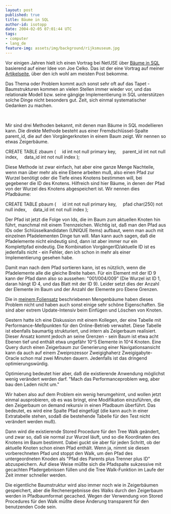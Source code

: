 ```yaml
---
layout: post
published: true
title: Bäume in SQL
author-id: isotopp
date: 2004-02-05 07:01:44 UTC
tags:
- computer
- lang_de
feature-img: assets/img/background/rijksmuseum.jpg
---
```

<img border='0' hspace='5' align='left' src='/uploads/20040205-tree.serendipityThumb.png' alt='' /> Vor einigen Jahren hielt ich einen Vortrag bei NetUSE über <a href="http://koehntopp.de/kris/artikel/sql-self-references/">Bäume in SQL</a> basierend auf einer Idee von Joe Celko. Das ist der eine Vortrag auf meiner <a href="http://koehntopp.de/kris/artikel/">Artikelseite</a>, über den ich wohl am meisten Post bekomme.

Das Thema oder Problem kommt auch sonst sehr oft auf das Tapet - Baumstrukturen kommen an vielen Stellen immer wieder vor, und das relationale Modell bzw. seine gängige Implementierung in SQL unterstützen solche Dinge nicht besonders gut. Zeit, sich einmal systematischer Gedanken zu machen.

&nbsp;

Mir sind drei Methoden bekannt, mit denen man Bäume in SQL modellieren kann. Die direkte Methode besteht aus einer Fremdschlüssel-Spalte parent_id, die auf den Vorgängerknoten in einem Baum zeigt. Wir nennen so etwas Zeigerbäume. 

CREATE TABLE zbaum (
&nbsp;&nbsp;&nbsp;&nbsp;id int not null primary key,
&nbsp;&nbsp;&nbsp;&nbsp;parent_id int not null index,
&nbsp;&nbsp;&nbsp;&nbsp;data_id int not null index
);

Diese Methode ist zwar einfach, hat aber eine ganze Menge Nachteile, wenn man über mehr als eine Ebene arbeiten muß, also einen Pfad zur Wurzel benötigt oder die Tiefe eines Knotens bestimmen will, bei gegebener die ID des Knotens. Hilfreich sind hier Bäume, in denen der Pfad von der Wurzel des Knotens abgespeichert ist. Wir nennen dies Pfadbäume:

CREATE TABLE pbaum (
&nbsp;&nbsp;&nbsp;&nbsp;id int not null primary key,
&nbsp;&nbsp;&nbsp;&nbsp;pfad char(250) not null index,
&nbsp;&nbsp;&nbsp;&nbsp;data_id int not null index
);

Der Pfad ist jetzt die Folge von Ids, die im Baum zum aktuellen Knoten hin führt, manchmal mit einem Trennzeichen. Wichtig ist, daß man den Pfad aus IDs oder Schlüsselkandidaten (UNIQUE Items) aufbaut, wenn man auch mit einzelnen Pfadelementen Dinge tun will. Man kann auch sagen, daß die Pfadelemente nicht eindeutig sind, dann ist aber immer nur ein Komplettpfad eindeutig. Die Kombination VorgängerID/aktuelle ID ist es jedenfalls nicht - ein Fehler, den ich schon in mehr als einer Implementierung gesehen habe. 

Damit man nach dem Pfad sortieren kann, ist es nützlich, wenn die Pfadelemente alle die gleiche Breite haben. Für ein Element mit der ID 9 kann der Pfad  dann also so aussehen: "001/004/009" (Die Wurzel ist ID 1, daran hängt ID 4, und das Blatt mit der ID 9). Leider setzt dies der Anzahl der Elemente im Baum und der Anzahl der Elemente pro Ebene Grenzen.

Die in <a href="http://koehntopp.de/kris/artikel/sql-self-references/">meinem Foliensatz</a> beschriebenen Mengenbäume haben dieses Problem nicht und haben auch sonst einige sehr schöne Eigenschaften. Sie sind aber extrem Update-Intensiv beim Einfügen und Löschen von Knoten.

Gestern hatte ich eine Diskussion mit einem Kollegen, der eine Tabelle mit Performance-Meßpunkten für den Online-Betrieb verwaltet. Diese Tabelle ist ebenfalls baumartig strukturiert, und intern als Zeigerbaum realisiert. Dieser Ansatz kommt jedoch an seine Grenzen - sein Baum ist etwa acht Ebenen tief und enthält etwa ungefähr 10^5 Elemente in 10^4 Knoten. Eine Query durch einen Zeigerbaum zur Generierung einer Navigationsansicht kann da auch auf einem Zweiprozessor Zweigighaherz Zweigigabyte-Oracle schon mal zwei Minuten dauern. Jedenfalls ist das dringend optimierungswürdig.

Optimierung bedeutet hier aber, daß die existierende Anwendung möglichst wenig verändert werden darf. "Mach das Performanceproblem weg, aber bau den Laden nicht um."

Wir haben also auf dem Problem ein wenig herumgehirnt, und wollen jetzt einmal ausprobieren, ob es was bringt, eine Modifikation einzuführen, die den Zeigerbaum on demand rekursiv in einen Pfadbaum überführt. Das bedeutet, es wird eine Spalte Pfad eingefügt (die kann auch in einer Extratabelle stehen, sodaß die bestehende Tabelle für den Test nicht verändert werden muß). 

Dann wird die existierende Stored Procedure für den Tree Walk geändert, und zwar so, daß sie normal zur Wurzel läuft, und so die Koordinaten des Knotens im Baum bestimmt. Dabei guckt sie aber für jeden Schritt, ob der aktuelle Knoten schon einen Pfad enthält. Wenn ja, nimmt sie diesen vorberechneten Pfad und stoppt den Walk, um den Pfad des untergeordneten Knoden als "Pfad des Parents plus Trenner plus ID" abzuspeichern. Auf diese Weise müßte sich die Pfadspalte sukzessive mit gecachten Pfadergebnissen füllen und die Tree Walk-Funktion im Laufe der Zeit immer schneller werden.

Die eigentliche Baumstruktur wird also immer noch wie in Zeigerbäumen gespeichert, aber die Rechenergebnisse des Walks durch den Zeigerbaum werden in Pfadbaumformat gecached. Wegen der Verwendung von Stored Procedures für den Walk müßte diese Änderung transparent für den benutzenden Code sein.
